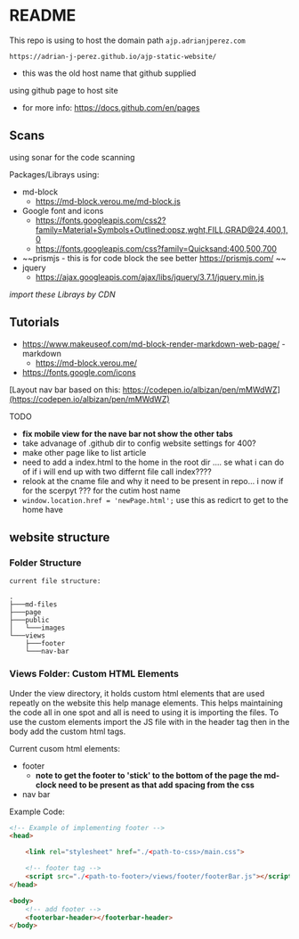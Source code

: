 # README 

This repo is using to host the domain path `ajp.adrianjperez.com`

`https://adrian-j-perez.github.io/ajp-static-website/`
- this was the old host name that github supplied

using github page to host site 
- for more info: https://docs.github.com/en/pages

## Scans

using sonar for the code scanning 

Packages/Librays using:
- md-block
  - https://md-block.verou.me/md-block.js
- Google font and icons
  -  https://fonts.googleapis.com/css2?family=Material+Symbols+Outlined:opsz,wght,FILL,GRAD@24,400,1,0
  -  https://fonts.googleapis.com/css?family=Quicksand:400,500,700
- ~~prismjs - this is for code block the see better https://prismjs.com/ ~~
- jquery
  - https://ajax.googleapis.com/ajax/libs/jquery/3.7.1/jquery.min.js

*import these Librays by CDN*

##  Tutorials
- https://www.makeuseof.com/md-block-render-markdown-web-page/ - markdown
  - https://md-block.verou.me/
- https://fonts.google.com/icons

[Layout nav bar based on this: https://codepen.io/albizan/pen/mMWdWZ](https://codepen.io/albizan/pen/mMWdWZ)

TODO
- **fix mobile view for the nave bar not show the other tabs**
- take advanage of .github dir to config website settings for 400?
- make other page like to list article  
- need to add a index.html to the home in the root dir .... se what i can do of if i will end up with two differnt file call index????
- relook at the cname file and why it need to be present in  repo... i now if for the scerpyt ???  for the cutim host name  
- `window.location.href = 'newPage.html';` use this as  redicrt to get to the home have


## website structure 

### Folder Structure 
``` 
current file structure: 

.
├───md-files
├───page
├───public
│   └───images
└───views
    ├───footer
    └───nav-bar

```

### Views Folder: Custom HTML Elements
 
Under the view directory, it holds custom html elements that are used repeatly 
on the website this help manage elements. This helps maintaining the code all in one spot and all is need to using it is importing the files.
To use the custom elements import the JS file with in the header tag then in the body add the custom html tags. 

Current cusom html elements:
- footer
  - **note to get the footer to 'stick' to the bottom of the page the md-clock need to be present as that add spacing from the css**
- nav bar

Example Code:

```html 
<!-- Example of implementing footer -->
<head>

    <link rel="stylesheet" href="./<path-to-css>/main.css">

    <!-- footer tag -->
    <script src="./<path-to-footer>/views/footer/footerBar.js"></script>
</head>

<body>
    <!-- add footer -->
    <footerbar-header></footerbar-header>
</body>

```
  


